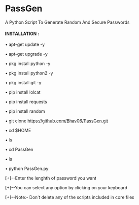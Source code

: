 # PassGen
A Python Script To Generate Random And Secure Passwords



#### INSTALLATION :

• apt-get update -y

• apt-get upgrade -y

• pkg install python -y

• pkg install python2 -y

• pkg install git -y

• pip install lolcat

• pip install requests

• pip install random

• git clone https://github.com/Bhav06/PassGen.git

• cd $HOME

• ls

• cd PassGen

• ls

• python PassGen.py







[+]--Enter the lenghth of password you want

[+]--You can select any option by clicking on your keyboard

[+]--Note:- Don't delete any of the scripts included in core files


